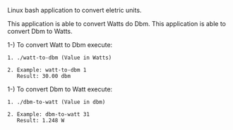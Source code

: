 Linux bash application to convert eletric units.

This application is able to convert Watts do Dbm.
This application is able to convert Dbm to Watts.

1-) To convert Watt to Dbm execute:

    1. ./watt-to-dbm (Value in Watts)

    2. Example: watt-to-dbm 1
       Result: 30.00 dbm

1-) To convert Dbm to Watt execute:

    1. ./dbm-to-watt (Value in dbm)

    2. Example: dbm-to-watt 31
       Result: 1.248 W
